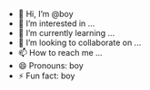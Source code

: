 - 👋 Hi, I’m @boy
- 👀 I’m interested in ...
- 🌱 I’m currently learning ...
- 💞️ I’m looking to collaborate on ...
- 📫 How to reach me ...
- 😄 Pronouns: boy
- ⚡ Fun fact: boy

<!---
boy is a ✨ special ✨ repository because its `README.md` (this file) appears on your GitHub profile.
You can click the Preview link to take a look at your changes.
--->
